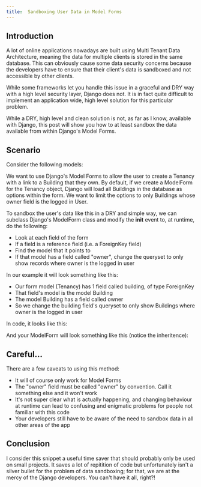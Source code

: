 ```yaml
---
title:  Sandboxing User Data in Model Forms
---
```


## Introduction

A lot of online applications nowadays are built using Multi Tenant Data Architecture, meaning the data for multiple clients is stored in the same database. This can obviously cause some data security concerns because the developers have to ensure that their client's data is sandboxed and not accessible by other clients.

While some frameworks let you handle this issue in a graceful and DRY way with a high level security layer, Django does not. It is in fact quite difficult to implement an application wide, high level solution for this particular problem.

While a DRY, high level and clean solution is not, as far as I know, available with Django, this post will show you how to at least sandbox the data available from within Django's Model Forms.

## Scenario

Consider the following models:

<script src="https://gist.github.com/maxmumford/ab82f2e560563369e8c9.js"></script>

<script src="https://gist.github.com/maxmumford/e4a8f1a7e67a9c9dc7b1.js"></script>

We want to use Django's Model Forms to allow the user to create a Tenancy with a link to a Building that they own. By default, if we create a ModelForm for the Tenancy object, Django will load all Buildings in the database as options within the form. We want to limit the options to only Buildings whose owner field is the logged in User. 

To sandbox the user's data like this in a DRY and simple way, we can subclass Django's ModelForm class and modify the __init__ event to, at runtime, do the following:

* Look at each field of the form
* If a field is a reference field (i.e. a ForeignKey field)
* Find the model that it points to
* If that model has a field called "owner", change the queryset to only show records where owner is the logged in user

In our example it will look something like this:

* Our form model (Tenancy) has 1 field called building, of type ForeignKey
* That field's model is the model Building
* The model Building has a field called owner
* So we change the building field's queryset to only show Buildings where owner is the logged in user

In code, it looks like this:

<script src="https://gist.github.com/maxmumford/69e54b7e36da78a34293.js"></script>

And your ModelForm will look something like this (notice the inheritence):

<script src="https://gist.github.com/maxmumford/223e92090018a3d566b1.js"></script>

## Careful...

There are a few caveats to using this method:

* It will of course only work for Model Forms
* The "owner" field must be called "owner" by convention. Call it something else and it won't work
* It's not super clear what is actually happening, and changing behaviour at runtime can lead to confusing and enigmatic problems for people not familiar with this code
* Your developers still have to be aware of the need to sandbox data in all other areas of the app

## Conclusion

I consider this snippet a useful time saver that should probably only be used on small projects. It saves a lot of repitition of code but unfortunately isn't a silver bullet for the problem of data sandboxing; for that, we are at the mercy of the Django developers. You can't have it all, right?!
